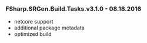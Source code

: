 ### FSharp.SRGen.Build.Tasks.v3.1.0 - 08.18.2016
* netcore support
* additional package metadata
* optimized build